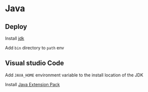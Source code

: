 # Java

## Deploy

Install [jdk](https://www.oracle.com/technetwork/java/javase/downloads/index.html)

Add `bin` directory to `path` env

## Visual studio Code

Add `JAVA_HOME` environment variable to the install location of the JDK

Install [Java Extension Pack](https://marketplace.visualstudio.com/items?itemName=vscjava.vscode-java-pack)
